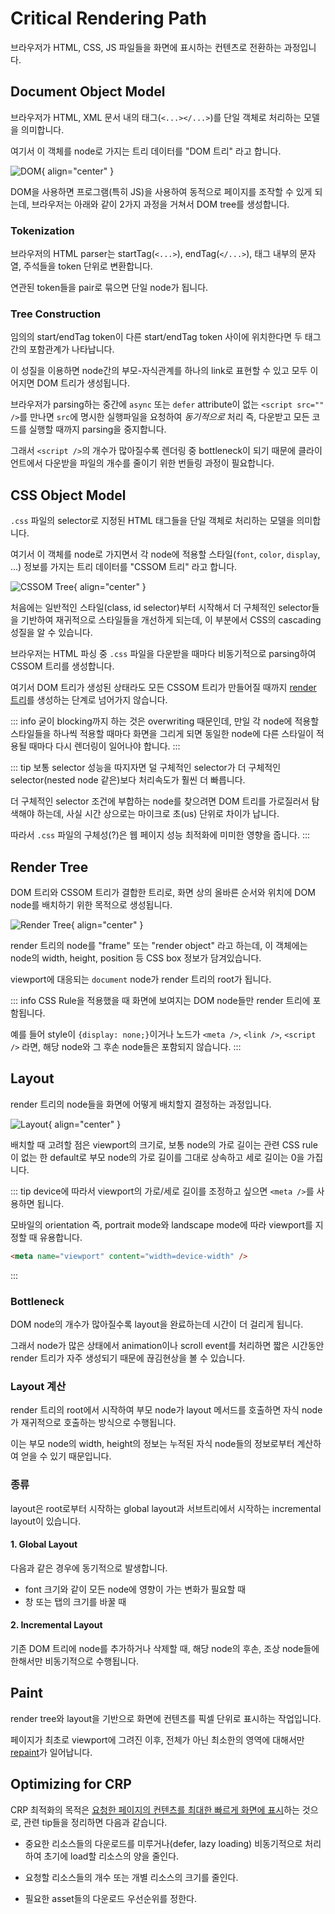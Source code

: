 # Critical Rendering Path

브라우저가 HTML, CSS, JS 파일들을 화면에 표시하는 컨텐츠로 전환하는 과정입니다.

## Document Object Model

브라우저가 HTML, XML 문서 내의 태그(`<...></...>`)를 단일 객체로 처리하는 모델을 의미합니다.

여기서 이 객체를 node로 가지는 트리 데이터를 "DOM 트리" 라고 합니다.

![DOM](../image/dom.png){ align="center" }

DOM을 사용하면 프로그램(특히 JS)을 사용하여 동적으로 페이지를 조작할 수 있게 되는데, 브라우저는 아래와 같이 2가지 과정을 거쳐서 DOM tree를 생성합니다.

### Tokenization

브라우저의 HTML parser는 startTag(`<...>`), endTag(`</...>`), 태그 내부의 문자열, 주석들을 token 단위로 변환합니다.

연관된 token들을 pair로 묶으면 단일 node가 됩니다.

### Tree Construction

임의의 start/endTag token이 다른 start/endTag token 사이에 위치한다면 두 태그 간의 포함관계가 나타납니다.

이 성질을 이용하면 node간의 부모-자식관계를 하나의 link로 표현할 수 있고 모두 이어지면 DOM 트리가 생성됩니다.

브라우저가 parsing하는 중간에 `async` 또는 `defer` attribute이 없는 `<script src="" />`를 만나면 `src`에 명시한 실행파일을 요청하여 _동기적으로_ 처리 즉, 다운받고 모든 코드를 실행할 때까지 parsing을 중지합니다.

그래서 `<script />`의 개수가 많아질수록 렌더링 중 bottleneck이 되기 때문에 클라이언트에서 다운받을 파일의 개수를 줄이기 위한 번들링 과정이 필요합니다.

## CSS Object Model

`.css` 파일의 selector로 지정된 HTML 태그들을 단일 객체로 처리하는 모델을 의미합니다.

여기서 이 객체를 node로 가지면서 각 node에 적용할 스타일(`font`, `color`, `display`, ...) 정보를 가지는 트리 데이터를 "CSSOM 트리" 라고 합니다.

![CSSOM Tree](../image/cssom_tree.png){ align="center" }

처음에는 일반적인 스타일(class, id selector)부터 시작해서 더 구체적인 selector들을 기반하여 재귀적으로 스타일들을 개선하게 되는데, 이 부분에서 CSS의 cascading 성질을 알 수 있습니다.

브라우저는 HTML 파싱 중 `.css` 파일을 다운받을 때마다 비동기적으로 parsing하여 CSSOM 트리를 생성합니다.

여기서 DOM 트리가 생성된 상태라도 모든 CSSOM 트리가 만들어질 때까지 [render 트리](#render-tree)를 생성하는 단계로 넘어가지 않습니다.

::: info
굳이 blocking까지 하는 것은 overwriting 때문인데, 만일 각 node에 적용할 스타일들을 하나씩 적용할 때마다 화면을 그리게 되면 동일한 node에 다른 스타일이 적용될 때마다 다시 렌더링이 일어나야 합니다.
:::

::: tip
보통 selector 성능을 따지자면 덜 구체적인 selector가 더 구체적인 selector(nested node 같은)보다 처리속도가 훨씬 더 빠릅니다.

더 구체적인 selector 조건에 부합하는 node를 찾으려면 DOM 트리를 가로질러서 탐색해야 하는데, 사실 시간 상으로는 마이크로 초(us) 단위로 차이가 납니다.

따라서 `.css` 파일의 구체성(?)은 웹 페이지 성능 최적화에 미미한 영향을 줍니다.
:::

## Render Tree

DOM 트리와 CSSOM 트리가 결합한 트리로, 화면 상의 올바른 순서와 위치에 DOM node를 배치하기 위한 목적으로 생성됩니다.

![Render Tree](../image/render_tree.png){ align="center" }

render 트리의 node를 "frame" 또는 "render object" 라고 하는데, 이 객체에는 node의 width, height, position 등 CSS box 정보가 담겨있습니다.

viewport에 대응되는 `document` node가 render 트리의 root가 됩니다.

::: info
CSS Rule을 적용했을 때 화면에 보여지는 DOM node들만 render 트리에 포함됩니다.

예를 들어 style이 `{display: none;}`이거나 노드가 `<meta />`, `<link />`, `<script />` 라면, 해당 node와 그 후손 node들은 포함되지 않습니다.
:::

## Layout

render 트리의 node들을 화면에 어떻게 배치할지 결정하는 과정입니다.

![Layout](../image/layout.jpg){ align="center" }

배치할 때 고려할 점은 viewport의 크기로, 보통 node의 가로 길이는 관련 CSS rule이 없는 한 default로 부모 node의 가로 길이를 그대로 상속하고 세로 길이는 0을 가집니다.

::: tip
device에 따라서 viewport의 가로/세로 길이를 조정하고 싶으면 `<meta />`를 사용하면 됩니다.

모바일의 orientation 즉, portrait mode와 landscape mode에 따라 viewport를 지정할 때 유용합니다.

```html
<meta name="viewport" content="width=device-width" />
```

:::

### Bottleneck

DOM node의 개수가 많아질수록 layout을 완료하는데 시간이 더 걸리게 됩니다.

그래서 node가 많은 상태에서 animation이나 scroll event를 처리하면 짧은 시간동안 render 트리가 자주 생성되기 때문에 끊김현상을 볼 수 있습니다.

### Layout 계산

render 트리의 root에서 시작하여 부모 node가 layout 메서드를 호출하면 자식 node가 재귀적으로 호출하는 방식으로 수행됩니다.

이는 부모 node의 width, height의 정보는 누적된 자식 node들의 정보로부터 계산하여 얻을 수 있기 때문입니다.

### 종류

layout은 root로부터 시작하는 global layout과 서브트리에서 시작하는 incremental layout이 있습니다.

#### 1. Global Layout

다음과 같은 경우에 동기적으로 발생합니다.

- font 크기와 같이 모든 node에 영향이 가는 변화가 필요할 때
- 창 또는 탭의 크기를 바꿀 때

#### 2. Incremental Layout

기존 DOM 트리에 node를 추가하거나 삭제할 때, 해당 node의 후손, 조상 node들에 한해서만 비동기적으로 수행됩니다.

## Paint

render tree와 layout을 기반으로 화면에 컨텐츠를 픽셀 단위로 표시하는 작업입니다.

페이지가 최초로 viewport에 그려진 이후, 전체가 아닌 최소한의 영역에 대해서만 [repaint](reflow_repaint.md#repaint)가 일어납니다.

## Optimizing for CRP

CRP 최적화의 목적은 <ins>요청한 페이지의 컨텐츠를 최대한 빠르게 화면에 표시</ins>하는 것으로, 관련 tip들을 정리하면 다음과 같습니다.

- 중요한 리소스들의 다운로드를 미루거나(defer, lazy loading) 비동기적으로 처리하여 초기에 load할 리소스의 양을 줄인다.

- 요청할 리소스들의 개수 또는 개별 리소스의 크기를 줄인다.

- 필요한 asset들의 다운로드 우선순위를 정한다.
